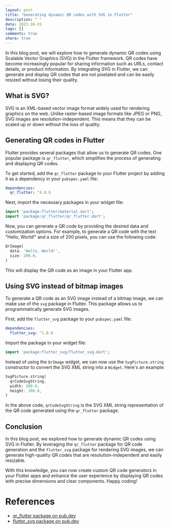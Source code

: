 ```yaml
---
layout: post
title: "Generating dynamic QR codes with SVG in Flutter"
description: " "
date: 2023-10-31
tags: []
comments: true
share: true
---
```


In this blog post, we will explore how to generate dynamic QR codes using Scalable Vector Graphics (SVG) in the Flutter framework. QR codes have become increasingly popular for sharing information such as URLs, contact details, or product information. By integrating SVG in Flutter, we can generate and display QR codes that are not pixelated and can be easily resized without losing their quality.

## What is SVG?

SVG is an XML-based vector image format widely used for rendering graphics on the web. Unlike raster-based image formats like JPEG or PNG, SVG images are resolution-independent. This means that they can be scaled up or down without the loss of quality.

## Generating QR codes in Flutter

Flutter provides several packages that allow us to generate QR codes. One popular package is `qr_flutter`, which simplifies the process of generating and displaying QR codes.

To get started, add the `qr_flutter` package to your Flutter project by adding it as a dependency in your `pubspec.yaml` file:

```yaml
dependencies:
  qr_flutter: ^4.0.0
```

Next, import the necessary packages in your widget file:

```dart
import 'package:flutter/material.dart';
import 'package:qr_flutter/qr_flutter.dart';
```

Now, you can generate a QR code by providing the desired data and customization options. For example, to generate a QR code with the text "Hello, World!" and a size of 200 pixels, you can use the following code:

```dart
QrImage(
  data: 'Hello, World!',
  size: 200.0,
)
```

This will display the QR code as an image in your Flutter app.

## Using SVG instead of bitmap images

To generate a QR code as an SVG image instead of a bitmap image, we can make use of the `svg` package in Flutter. This package allows us to programmatically generate SVG images.

First, add the `flutter_svg` package to your `pubspec.yaml` file:

```yaml
dependencies:
  flutter_svg: ^1.0.0
```

Import the package in your widget file:

```dart
import 'package:flutter_svg/flutter_svg.dart';
```

Instead of using the `QrImage` widget, we can now use the `SvgPicture.string` constructor to convert the SVG XML string into a `Widget`. Here's an example:

```dart
SvgPicture.string(
  qrCodeSvgString,
  width: 200.0,
  height: 200.0,
)
```

In the above code, `qrCodeSvgString` is the SVG XML string representation of the QR code generated using the `qr_flutter` package.

## Conclusion

In this blog post, we explored how to generate dynamic QR codes using SVG in Flutter. By leveraging the `qr_flutter` package for QR code generation and the `flutter_svg` package for rendering SVG images, we can generate high-quality QR codes that are resolution-independent and easily resizable.

With this knowledge, you can now create custom QR code generators in your Flutter apps and enhance the user experience by displaying QR codes with precise dimensions and clear components. Happy coding!

# References
- [qr_flutter package on pub.dev](https://pub.dev/packages/qr_flutter)
- [flutter_svg package on pub.dev](https://pub.dev/packages/flutter_svg)
